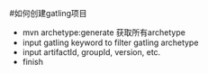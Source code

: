#如何创建gatling项目

 * mvn archetype:generate 获取所有archetype
 * input gatling keyword to filter gatling archetype
 * input artifactId, groupId, version, etc.
 * finish
